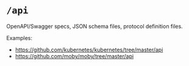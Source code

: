 # `/api`

OpenAPI/Swagger specs, JSON schema files, protocol definition files.

Examples:

- <https://github.com/kubernetes/kubernetes/tree/master/api>
- <https://github.com/moby/moby/tree/master/api>
